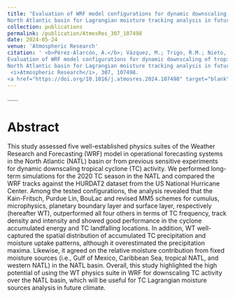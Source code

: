 ```yaml
---
title: "Evaluation of WRF model configurations for dynamic downscaling of tropical cyclones activity over the
North Atlantic basin for Lagrangian moisture tracking analysis in future climate"
collection: publications
permalink: /publication/AtmosRes_307_107498
date: 2024-05-24
venue: 'Atmospheric Research'
citation: ' <b>Pérez-Alarcón, A.</b>; Vázquez, M.; Trigo, R.M.; Nieto, R.; Gimeno, L. (2024).
Evaluation of WRF model configurations for dynamic downscaling of tropical cyclones activity over the
North Atlantic basin for Lagrangian moisture tracking analysis in future climate
 <i>Atmospheric Research</i>, 307, 107498.
<a href="https://doi.org/10.1016/j.atmosres.2024.107498" target="blank">https://doi.org/10.1016/j.atmosres.2024.107498</a>'
---
```


......  

# Abstract

This study assessed five well-established physics suites of the Weather Research and Forecasting (WRF) model in operational 
forecasting systems in the North Atlantic (NATL) basin or from previous sensitive experiments for dynamic downscaling tropical
cyclone (TC) activity. We performed long-term simulations for the 2020 TC season in the NATL and compared the WRF tracks
against the HURDAT2 dataset from the US National Hurricane Center. Among the tested configurations, the analysis revealed
that the Kain-Fritsch, Purdue Lin, BouLac and revised MM5 schemes for cumulus, microphysics, planetary boundary layer and 
surface layer, respectively (hereafter WT), outperformed all four others in terms of TC frequency, track density and
intensity and showed good performance in the cyclone accumulated energy and TC landfalling locations. In addition, WT 
well-captured the spatial distribution of accumulated TC precipitation and moisture uptake patterns, although it 
overestimated the precipitation maxima. Likewise, it agreed on the relative moisture contribution from fixed moisture 
sources (i.e., Gulf of Mexico, Caribbean Sea, tropical NATL, and western NATL) in the NATL basin. Overall, this study 
highlighted the high potential of using the WT physics suite in WRF for downscaling TC activity over the NATL basin,
which will be useful for TC Lagrangian moisture sources analysis in future climate.
